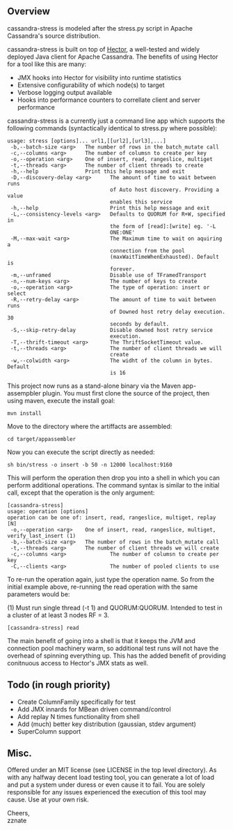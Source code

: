 Overview
---------
cassandra-stress is modeled after the stress.py script in Apache Cassandra's source distribution.

cassandra-stress is built on top of [Hector](http://github.com/rantav/hector), a well-tested and widely deployed Java client for Apache Cassandra. The benefits of using Hector for a tool like this are many:

+  JMX hooks into Hector for visibility into runtime statistics
+  Extensive configurability of which node(s) to target
+  Verbose logging output available
+  Hooks into performance counters to correllate client and server performance

cassandra-stress is a currently just a command line app which supports the following commands (syntactically identical to stress.py where possible):

	usage: stress [options]... url1,[[url2],[url3],...]
	 -b,--batch-size <arg>   The number of rows in the batch_mutate call
	 -c,--columns <arg>      The number of columsn to create per key
	 -o,--operation <arg>    One of insert, read, rangeslice, multiget
	 -t,--threads <arg>      The number of client threads to create
	 -h,--help               Print this help message and exit
	 -D,--discovery-delay <arg>      The amount of time to wait between runs
	                                 of Auto host discovery. Providing a value
	                                 enables this service
	 -h,--help                       Print this help message and exit
	 -L,--consistency-levels <arg>   Defaults to QUORUM for R+W, specified in
	                                 the form of [read]:[write] eg. '-L
	                                 ONE:ONE'
	 -M,--max-wait <arg>             The Maximum time to wait on aquiring a
	                                 connection from the pool
	                                 (maxWaitTimeWhenExhausted). Default is
	                                 forever.
	 -m,--unframed                   Disable use of TFramedTransport
	 -n,--num-keys <arg>             The number of keys to create
	 -o,--operation <arg>            The type of operation: insert or select
	 -R,--retry-delay <arg>          The amount of time to wait between runs
	                                 of Downed host retry delay execution. 30
	                                 seconds by default.
	 -S,--skip-retry-delay           Disable downed host retry service
	                                 execution.
	 -T,--thrift-timeout <arg>       The ThriftSocketTimeout value.
	 -t,--threads <arg>              The number of client threads we will
	                                 create
	 -w,--colwidth <arg>             The widht of the column in bytes. Default
	                                 is 16




This project now runs as a stand-alone binary via the Maven app-assempbler plugin. You must first clone the source of the project, then using maven, execute the install goal:

`mvn install`

Move to the directory where the artiffacts are assembled:

`cd target/appassembler`

Now you can execute the script directly as needed:

`sh bin/stress -o insert -b 50 -n 12000 localhost:9160`

This will perform the operation then drop you into a shell in which you can perform additional operations. The command syntax is similar to the initial call, except that the operation is the only argument:  

	[cassandra-stress] 
	usage: operation [options]
	operation can be one of: insert, read, rangeslice, multiget, replay [N]
	 -o,--operation <arg>    One of insert, read, rangeslice, multiget, verify_last_insert (1)
	 -b,--batch-size <arg>   The number of rows in the batch_mutate call
	 -t,--threads <arg>      The number of client threads we will create
	 -c,--columns <arg>              The number of columsn to create per key
	 -C,--clients <arg>              The number of pooled clients to use

To re-run the operation again, just type the operation name. So from the initial example above, re-running the read operation with the same parameters would be:  

(1) Must run single thread (-t 1) and QUORUM:QUORUM. Intended to test in a cluster of at least 3 nodes RF = 3.

`[cassandra-stress] read`


The main benefit of going into a shell is that it keeps the JVM and connection pool machinery warm, so additional test runs will not have the overhead of spinning everything up. This has the added benefit of providing conitnuous access to Hector's JMX stats as well. 


Todo (in rough priority)
------------------------
+  Create ColumnFamily specifically for test
+  Add JMX innards for MBean driven command/control
+  Add replay N times functionality from shell
+  Add (much) better key distribution (gaussian, stdev argument)
+  SuperColumn support



Misc.
------
Offered under an MIT license (see LICENSE in the top level directory). As with any halfway decent load testing tool, you can generate a lot of load and put a system under duress or even cause it to fail. You are solely responsible for any issues experienced the execution of this tool may cause. Use at your own risk.

Cheers,   
zznate 
